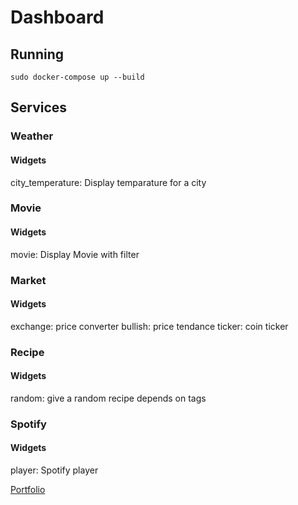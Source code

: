 
# Dashboard


## Running

    sudo docker-compose up --build
  
## Services
### Weather
#### Widgets
city_temperature: Display temparature for a city

### Movie
#### Widgets
movie: Display Movie with filter


### Market
#### Widgets
exchange: price converter
bullish: price tendance
ticker: coin ticker

### Recipe
#### Widgets
random: give a random recipe depends on tags 

### Spotify
#### Widgets
player: Spotify player

[Portfolio](http://renauddeleiris.me)
